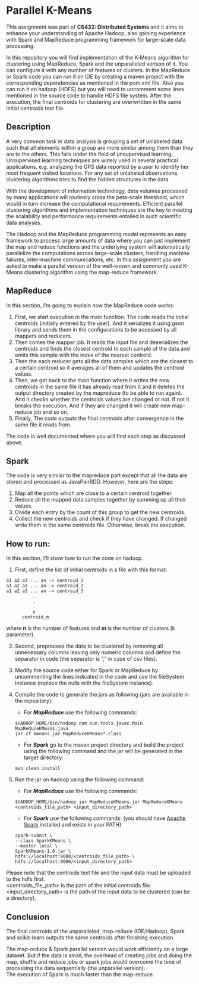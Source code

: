 # Parallel K-Means

This assignment was part of **CS432: Distributed Systems** and it aims to enhance your understanding of Apache Hadoop, also gaining 
experience with Spark and MapReduce programming framework for large-scale data processing.

In this repository you will find implementation of the K-Means algorithm for clustering using MapReduce, Spark and the unparalleled verison
of it. You can configure it with any number of features or clusters. In the MapReduce or Spark code you can run it on IDE by creating a maven 
project with the corresponding dependencies as mentioned in the pom.xml file. Also you can run it on hadoop (HDFS) but you will need 
to uncomment some lines mentioned in the source code to handle HDFS file system. After the execution, the final centroids for clustering are 
overwrtitten in the same initial centroids text file.

## Description

A very common task in data analysis is grouping a set of unlabeled data such that all elements 
within a group are more similar among them than they are to the others. This falls under the 
field of unsupervised learning. Unsupervised learning techniques are widely used in several 
practical applications, e.g. analyzing the GPS data reported by a user to identify her most 
frequent visited locations. For any set of unlabeled observations, clustering algorithms tries to 
find the hidden structures in the data.

With the development of information technology, data volumes processed by many applications 
will routinely cross the peta-scale threshold, which would in turn increase the computational 
requirements. Efficient parallel clustering algorithms and implementation techniques are the 
key to meeting the scalability and performance requirements entailed in such scientific data 
analyses.

The Hadoop and the MapReduce programming model represents an easy framework to process 
large amounts of data where you can just implement the map and reduce functions and the 
underlying system will automatically parallelize the computations across large-scale clusters, 
handling machine failures, inter-machine communications, etc.
In this assignment you are asked to make a parallel version of the well-known and commonly 
used K-Means clustering algorithm using the map-reduce framework.

## MapReduce

In this section, I’m going to explain how the MapReduce code works:

1. First, we start execution in the main function. The code reads the initial centroids
(initially entered by the user). And it serializes it using gson library and sends them in the configurations to be accessed by all mappers and
reducers.
2. Then comes the mapper job. It reads the input file and deserializes the centroids and finds
the closest centroid to each sample of the data and emits this sample
with the index of the nearest centroid.
3. Then the each reducer gets all the data samples which are the closest to a
certain centroid so it averages all of them and updates the centroid values.
4. Then, we get back to the main function where it writes the new
centroids in the same file it has already read from it and it deletes the
output directory created by the mapreduce (to be able to run again). And it
checks whether the centroids values are changed or not. If not it breaks the
execution. And if they are changed it will create new map-reduce job and so on.
5. Finally, The code outputs the final centroids after convergence in the same file it reads from.

The code is well documented where you will find each step as discussed above.

## Spark

The code is very similar to the mapreduce part except that all the data
are stored and processed as JavaPairRDD. However, here are the steps:

1) Map all the points which are close to a certain centroid together.
2) Reduce all the mapped data samples together by summing up all their values.
3) Divide each entry by the count of this group to get the new centroids.
4) Collect the new centroids and check if they have changed. If changed write them in the same centroids file. Otherwise, break the execution.

## How to run:

In this section, I'll show how to run the code on hadoop.

1. First, define the list of initial centroids in a file with this format:
```
a1 a2 a3 ... an -> centroid_1
a1 a2 a3 ... an -> centroid_2
a1 a2 a3 ... an -> centroid_3
          .
          .
          .
          v
      centroid_m
```
where **n** is the number of features and **m** is the number of clusters (k parameter).

2. Second, preprocess the data to be clustered by removing all unnecessary columns 
leaving only numeric columns and define the separator in code (the separator is “,” in case of csv files).

3. Modify the source code either for Spark or MapReduce by uncommenting the lines indicated in the code and
use the fileSystem instance (replace the nulls with the fileSystem instance).

4. Compile the code to generate the jars as following (jars are available in the repository):
    * For ***MapReduce*** use the following commands:<br>
    ```
    $HADOOP_HOME/bin/hadoop com.sun.tools.javac.Main MapReduceKMeans.java
    jar cf kmeans.jar MapReduceKMeans*.class
    ```
    * For ***Spark*** go to the maven project directory and build the project using the following command and the jar will be generated in the target 
    directory:<br>
    ```
    mvn clean install
    ```

5. Run the jar on hadoop using the following command:
    * For ***MapReduce*** use the following commands:<br>
    ```
    $HADOOP_HOME/bin/hadoop jar MapReduceKMeans.jar MapReduceKMeans <centroids_file_path> <input_directory_path>
    ```
    * For ***Spark*** use the following commands: (you should have [Apache Spark](https://spark.apache.org/downloads.html) installed and exists in your PATH)<br>
    ```
    spark-submit \
    --class SparkKMeans \
    --master local \
    SparkKMeans-1.0.jar \
    hdfs://localhost:9000/<centroids_file_path> \
    hdfs://localhost:9000/<input_directory_path>
    ```
Please note that the centroids text file and the input data must be uploaded to the hdfs first.<br>
<centroids_file_path> is the path of the initial centroids file.<br>
<input_directory_path> is the path of the input data to be clustered (can be a directory).

## Conclusion

The final centroids of the unparalleled, map-reduce (IDE/Hadoop), Spark and scikit-learn outputs the same centroids after finishing execution.

The map-reduce & Spark parallel version would work efficiently on a large
dataset. But if the data is small, the overhead of creating jobs and doing the map, shuffle
and reduce jobs or spark jobs would overcome the time of processing the data sequentially (the unparallel version).<br>
The execution of Spark is much faster than the map-reduce.
